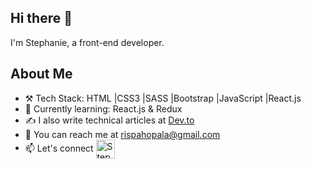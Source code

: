 ## Hi there 👋
I'm Stephanie, a front-end developer.


## About Me
- ⚒️ Tech Stack: HTML |CSS3 |SASS |Bootstrap |JavaScript |React.js
- 📖 Currently learning: React.js & Redux
- ✍️ I also write technical articles at [Dev.to](https://dev.to/stephanieopala)
- 📩 You can reach me at rispahopala@gmail.com
- 📫 Let's connect <a href="https://www.linkedin.com/in/stephanie-opala-902252182/"> <img align="center" alt="Stephanie's Linkdein" width="30px" src="https://cdn.jsdelivr.net/npm/simple-icons@v3/icons/linkedin.svg" /> </a>



